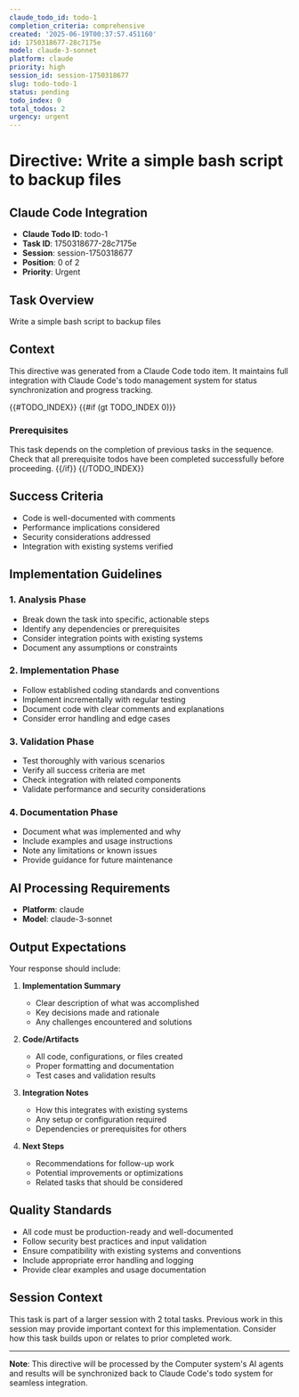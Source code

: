 ```yaml
---
claude_todo_id: todo-1
completion_criteria: comprehensive
created: '2025-06-19T00:37:57.451160'
id: 1750318677-28c7175e
model: claude-3-sonnet
platform: claude
priority: high
session_id: session-1750318677
slug: todo-todo-1
status: pending
todo_index: 0
total_todos: 2
urgency: urgent
---
```


# Directive: Write a simple bash script to backup files

## Claude Code Integration
- **Claude Todo ID**: todo-1
- **Task ID**: 1750318677-28c7175e
- **Session**: session-1750318677
- **Position**: 0 of 2
- **Priority**: Urgent

## Task Overview
Write a simple bash script to backup files

## Context
This directive was generated from a Claude Code todo item. It maintains full integration with Claude Code's todo management system for status synchronization and progress tracking.

{{#TODO_INDEX}}
{{#if (gt TODO_INDEX 0)}}
### Prerequisites
This task depends on the completion of previous tasks in the sequence. Check that all prerequisite todos have been completed successfully before proceeding.
{{/if}}
{{/TODO_INDEX}}

## Success Criteria
- Code is well-documented with comments
- Performance implications considered
- Security considerations addressed
- Integration with existing systems verified

## Implementation Guidelines

### 1. Analysis Phase
- Break down the task into specific, actionable steps
- Identify any dependencies or prerequisites  
- Consider integration points with existing systems
- Document any assumptions or constraints

### 2. Implementation Phase
- Follow established coding standards and conventions
- Implement incrementally with regular testing
- Document code with clear comments and explanations
- Consider error handling and edge cases

### 3. Validation Phase
- Test thoroughly with various scenarios
- Verify all success criteria are met
- Check integration with related components
- Validate performance and security considerations

### 4. Documentation Phase  
- Document what was implemented and why
- Include examples and usage instructions
- Note any limitations or known issues
- Provide guidance for future maintenance

## AI Processing Requirements
- **Platform**: claude
- **Model**: claude-3-sonnet

## Output Expectations
Your response should include:

1. **Implementation Summary**
   - Clear description of what was accomplished
   - Key decisions made and rationale
   - Any challenges encountered and solutions

2. **Code/Artifacts**
   - All code, configurations, or files created
   - Proper formatting and documentation
   - Test cases and validation results

3. **Integration Notes**
   - How this integrates with existing systems
   - Any setup or configuration required
   - Dependencies or prerequisites for others

4. **Next Steps**
   - Recommendations for follow-up work
   - Potential improvements or optimizations
   - Related tasks that should be considered

## Quality Standards
- All code must be production-ready and well-documented
- Follow security best practices and input validation
- Ensure compatibility with existing systems and conventions
- Include appropriate error handling and logging
- Provide clear examples and usage documentation

## Session Context
This task is part of a larger session with 2 total tasks. Previous work in this session may provide important context for this implementation. Consider how this task builds upon or relates to prior completed work.

---

**Note**: This directive will be processed by the Computer system's AI agents and results will be synchronized back to Claude Code's todo system for seamless integration.